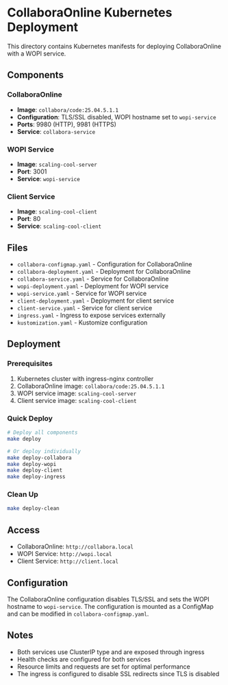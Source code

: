 # CollaboraOnline Kubernetes Deployment

This directory contains Kubernetes manifests for deploying CollaboraOnline with a WOPI service.

## Components

### CollaboraOnline
- **Image**: `collabora/code:25.04.5.1.1`
- **Configuration**: TLS/SSL disabled, WOPI hostname set to `wopi-service`
- **Ports**: 9980 (HTTP), 9981 (HTTPS)
- **Service**: `collabora-service`

### WOPI Service
- **Image**: `scaling-cool-server`
- **Port**: 3001
- **Service**: `wopi-service`

### Client Service
- **Image**: `scaling-cool-client`
- **Port**: 80
- **Service**: `scaling-cool-client`

## Files

- `collabora-configmap.yaml` - Configuration for CollaboraOnline
- `collabora-deployment.yaml` - Deployment for CollaboraOnline
- `collabora-service.yaml` - Service for CollaboraOnline
- `wopi-deployment.yaml` - Deployment for WOPI service
- `wopi-service.yaml` - Service for WOPI service
- `client-deployment.yaml` - Deployment for client service
- `client-service.yaml` - Service for client service
- `ingress.yaml` - Ingress to expose services externally
- `kustomization.yaml` - Kustomize configuration

## Deployment

### Prerequisites
1. Kubernetes cluster with ingress-nginx controller
2. CollaboraOnline image: `collabora/code:25.04.5.1.1`
3. WOPI service image: `scaling-cool-server`
4. Client service image: `scaling-cool-client`

### Quick Deploy
```bash
# Deploy all components
make deploy

# Or deploy individually
make deploy-collabora
make deploy-wopi
make deploy-client
make deploy-ingress
```

### Clean Up
```bash
make deploy-clean
```

## Access

- CollaboraOnline: `http://collabora.local`
- WOPI Service: `http://wopi.local`
- Client Service: `http://client.local`

## Configuration

The CollaboraOnline configuration disables TLS/SSL and sets the WOPI hostname to `wopi-service`. The configuration is mounted as a ConfigMap and can be modified in `collabora-configmap.yaml`.

## Notes

- Both services use ClusterIP type and are exposed through ingress
- Health checks are configured for both services
- Resource limits and requests are set for optimal performance
- The ingress is configured to disable SSL redirects since TLS is disabled
